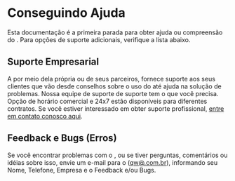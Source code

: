 # Conseguindo Ajuda

Esta documentação é a primeira parada para obter ajuda ou compreensão do . Para opções de suporte adicionais, verifique a lista abaixo.

## Suporte Empresarial

A  por meio dela própria ou de seus parceiros, fornece suporte aos seus clientes que vão desde conselhos sobre o uso do até ajuda na solução de problemas. Nossa equipe de suporte de suporte tem o que você precisa. Opção de horário comercial e 24x7 estão disponíveis para diferentes contratos. Se você estiver interessado em obter suporte profissional, [entre em contato conosco aqui](https://www..com.br/suporte/).

## Feedback e Bugs (Erros)

Se você encontrar problemas com o , ou se tiver perguntas, comentários ou idéias sobre isso, envie um e-mail para o ([qw@.com.br](mailto:qw@.com.br)), informando seu Nome, Telefone, Empresa e o Feedback e/ou Bugs.
